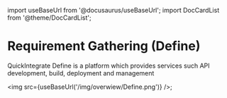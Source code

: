 import useBaseUrl from '@docusaurus/useBaseUrl';
import DocCardList from '@theme/DocCardList';

# Requirement Gathering (Define)

QuickIntegrate Define is a platform which provides services such API development, build, deployment and management

<img src={useBaseUrl('/img/overwiew/Define.png')} />;

<DocCardList />